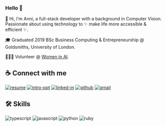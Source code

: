 ### Hello 👋

🚀 Hi, I'm Anni, a full-stack developer with a background in Computer Vision. Passionate about using technology to ✨ make life more accessible & efficient ✨.

🎓 Graduated 2019 BSc Business Computing & Entrepreneurship @ Goldsmiths, University of London.

🙋🏻‍♀️ Volunteer @ [Women in AI](https://www.womeninai.co/).


## ☕️ Connect with me
[![resume](https://img.shields.io/badge/Resume-4285F4?style=for-the-badge&logo=read-the-docs&logoColor=white)](https://drive.google.com/file/d/1WQa1SAoivUsR3GrdVfOUvUqZpZIqIW0B/view?usp=drive_link)
[![intro-ppt](https://img.shields.io/badge/Intro_ppt-FBBC04?style=for-the-badge&logo=google-slides&logoColor=white)](https://docs.google.com/presentation/d/1-cTHwgAFQfiIc10GsFdiiPBeKKkzlv7LwoyxIL0qyrE/edit?usp=sharing)
[![linked-in](https://img.shields.io/badge/Linked_In-0077B5?style=for-the-badge&logo=LinkedIn&logoColor=white)](https://www.linkedin.com/in/annichen13/)
[![github](https://img.shields.io/badge/GitHub-000000?style=for-the-badge&logo=GitHub&logoColor=white)](https://github.com/kuroxx)
[![gmail](https://img.shields.io/badge/Gmail-D14836?style=for-the-badge&logo=Gmail&logoColor=white)](mailto:hello.annic@gmail.com)
<!-- [![medium](https://img.shields.io/badge/medium-000000?style=for-the-badge&logo=medium&logoColor=white)](https://medium.com/@annichen13) -->
<!-- [![instagram](https://img.shields.io/badge/Instagram-E4405F?style=for-the-badge&logo=instagram&logoColor=white)](https://www.instagram.com/anni.in.tech/) -->

## 🛠️ Skills

![typescript](https://img.shields.io/badge/TypeScript-3178C6?style=for-the-badge&logo=typescript&logoColor=white)
![javascript](https://img.shields.io/badge/JavaScript-323330?style=for-the-badge&logo=javascript&logoColor=white)
![python](https://img.shields.io/badge/Python-3776AB?style=for-the-badge&logo=python&logoColor=white)
![ruby](https://img.shields.io/badge/Ruby-CC342D?style=for-the-badge&logo=ruby)

